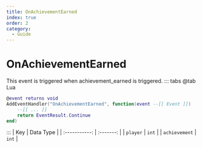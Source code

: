 ```yaml
---
title: OnAchievementEarned
index: true
order: 2
category:
  - Guide
---
```


# OnAchievementEarned
This event is triggered when achievement_earned is triggered.
::: tabs
@tab Lua
```lua
@event returns void
AddEventHandler("OnAchievementEarned", function(event --[[ Event ]])
    --[[ ... ]]
    return EventResult.Continue
end)
```

:::
|      Key      | Data Type |
| :-----------: | :-------: |
|    `player`   |   `int`   |
| `achievement` |   `int`   |